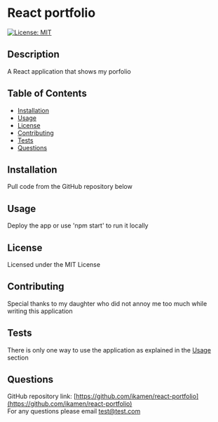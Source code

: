 # React portfolio

[![License: MIT](https://img.shields.io/badge/License-MIT-yellow.svg)](https://opensource.org/licenses/MIT)
    
## Description
A React application that shows my porfolio
  
## Table of Contents
- [Installation](#installation)
- [Usage](#usage)
- [License](#license)
- [Contributing](#contributing)
- [Tests](#tests)
- [Questions](#questions)
    
  
## Installation
Pull code from the GitHub repository below

## Usage
Deploy the app or use 'npm start' to run it locally

## License
Licensed under the MIT License
  
## Contributing
Special thanks to my daughter who did not annoy me too much while writing this application
  
## Tests
There is only one way to use the application as explained in the [Usage](#usage) section
  
## Questions
GitHub repository link: [https://github.com/ikamen/react-portfolio](https://github.com/ikamen/react-portfolio)    
For any questions please email [test@test.com](mailto:test@test.com)
